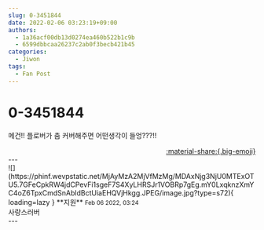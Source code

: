 ```yaml
---
slug: 0-3451844
date: 2022-02-06 03:23:19+09:00
authors:
  - 1a36acf00db13d0274ea460b522b1c9b
  - 6599dbbcaa26237c2ab0f3becb421b45
categories:
  - Jiwon
tags:
  - Fan Post
---
```


# 0-3451844

<div class="post-container" markdown="1">
<div class="content-container md-sidebar__scrollwrap" markdown="1">

메건!! 플로버가 춤 커버해주면 어떤생각이 들엉???!!

</div>
</div>

<div style="text-align: right;" markdown="1">
<a href="https://weverse.io/fromis9/fanpost/0-3451844" style="text-align: right;">:material-share:{.big-emoji}</a>
</div>
---

<div class="comments-container md-sidebar__scrollwrap" markdown="1">
<div class="comment" markdown="1">
<div class='id-container' markdown="1">
![](https://phinf.wevpstatic.net/MjAyMzA2MjVfMzMg/MDAxNjg3NjU0MTExOTU5.7GFeCpkRW4jdCPevFi1sgeF7S4XyLHRSJr1VOBRp7gEg.mY0LxqknzXmYC4oZ6TpxCmdSnAbldBctUiaEHQVjHkgg.JPEG/image.jpg?type=s72){ loading=lazy }
**<span class="artist">지원</span>** <small>Feb 06 2022, 03:24</small><br>
</div>
<div class='comment-body' markdown="1">
사랑스러버
</div>
</div>
</div>
---

